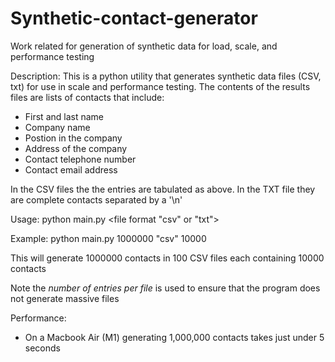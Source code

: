 # Synthetic-contact-generator
Work related for generation of synthetic data for load, scale, and performance testing

Description:
This is a python utility that generates synthetic data files (CSV, txt) for use in scale and performance testing.
The contents of the results files are lists of contacts that include:
- First and last name
- Company name
- Postion in the company
- Address of the company
- Contact telephone number
- Contact email address

In the CSV files the the entries are tabulated as above.
In the TXT file they are complete contacts separated by a '\n'

Usage:
python main.py <number of entries required> <file format "csv" or "txt"> <number of entries per file>
  
Example: python main.py 1000000 "csv" 10000

This will generate 1000000 contacts in 100 CSV files each containing 10000 contacts
  
Note the _number of entries per file_ is used to ensure that the program does not generate massive files
  
  Performance:
  - On a Macbook Air (M1) generating 1,000,000 contacts takes just under 5 seconds
